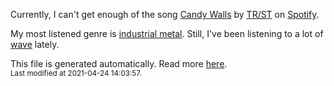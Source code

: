 
  Currently, I can't get enough of the song <a href="https://open.spotify.com/track/5GqedYVBmdf6gzIgW2PBgZ">Candy Walls</a> by <a href="https://open.spotify.com/artist/64NhyHqRKYhV0IZylrElWu">TR/ST</a> on <a href="https://open.spotify.com/user/9qz2xtkur2fengfsdcq8dd907?si=kq2SVrUkSNe0z1NJjpt7kg">Spotify</a>.

  My most listened genre is <a href="https://duckduckgo.com/?q=industrial metal music">industrial metal</a>.
  Still, I've been listening to a lot of <a href="https://duckduckgo.com/?q=wave music">wave</a> lately.

  This file is generated automatically. Read more <a href="https://github.com/CodeF0x/CodeF0x/blob/master/IMPORTANT.md">here</a>.
  <br>
  <sub>Last modified at 2021-04-24 14:03:57.</sub>
  